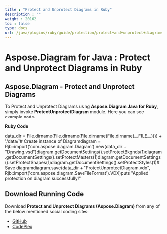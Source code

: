 ```yaml
---
title : "Protect and Unprotect Diagrams in Ruby" 
description : "" 
weight : 20162 
toc : false
type: docs
url: /java/plugins/ruby/guide/protection/protect+and+unprotect+diagrams+in+ruby/
---
```


# Aspose.Diagram for Java : Protect and Unprotect Diagrams in Ruby


## Aspose.Diagram - Protect and Unprotect Diagrams

To Protect and Unprotect Diagrams using **Aspose.Diagram Java for Ruby**, simply invoke **ProtectUnprotectDiagram** module. Here you can see example code.

**Ruby Code**

data\_dir = File.dirname(File.dirname(File.dirname(File.dirname(\_\_FILE\_\_)))) + '/data/'# Create instance of Diagramdiagram = Rjb::import('com.aspose.diagram.Diagram').new(data\_dir + "Drawing.vsd")diagram.getDocumentSettings().setProtectBkgnds(1)diagram.getDocumentSettings().setProtectMasters(1)diagram.getDocumentSettings().setProtectShapes(1)diagram.getDocumentSettings().setProtectStyles(1)# Save diagramdiagram.save(data\_dir + "ProtectUnprotectDiagram.vdx", Rjb::import('com.aspose.diagram.SaveFileFormat').VDX)puts "Applied protection on diagram successfully!"

## Download Running Code

Download **Protect and Unprotect Diagrams (Aspose.Diagram)** from any of the below mentioned social coding sites:

*   [GitHub](https://github.com/asposediagram/Aspose.Diagram-for-Java/blob/master/Plugins/Aspose_Diagram_Java_for_Ruby/lib/asposediagramjava/Protection/protectunprotectdiagram.rb)
*   [CodePlex](https://asposediagramjavaruby.codeplex.com/SourceControl/latest#lib/asposediagramjava/Protection/protectunprotectdiagram.rb)

